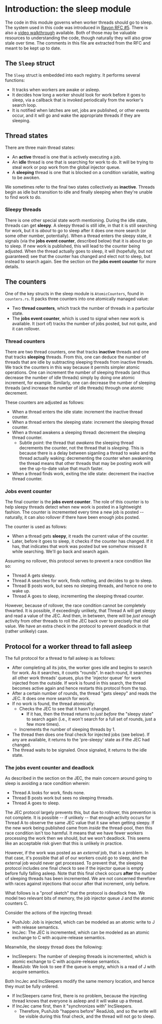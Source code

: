 # Introduction: the sleep module

The code in this module governs when worker threads should go to
sleep. The system used in this code was introduced in [Rayon RFC #5].
There is also a [video walkthrough] available. Both of those may be
valuable resources to understanding the code, though naturally they
will also grow stale over time. The comments in this file are
extracted from the RFC and meant to be kept up to date.

[Rayon RFC #5]: https://github.com/rayon-rs/rfcs/pull/5
[video walkthrough]: https://youtu.be/HvmQsE5M4cY

## The `Sleep` struct

The `Sleep` struct is embedded into each registry. It performs several functions:

* It tracks when workers are awake or asleep.
* It decides how long a worker should look for work before it goes to sleep,
  via a callback that is invoked periodically from the worker's search loop.
* It is notified when latches are set, jobs are published, or other
  events occur, and it will go and wake the appropriate threads if
  they are sleeping.

## Thread states

There are three main thread states:

* An **active** thread is one that is actively executing a job.
* An **idle** thread is one that is searching for work to do. It will be
  trying to steal work or pop work from the global injector queue.
* A **sleeping** thread is one that is blocked on a condition variable,
  waiting to be awoken.

We sometimes refer to the final two states collectively as **inactive**.
Threads begin as idle but transition to idle and finally sleeping when
they're unable to find work to do.

### Sleepy threads

There is one other special state worth mentioning. During the idle state,
threads can get **sleepy**. A sleepy thread is still idle, in that it is still
searching for work, but it is *about* to go to sleep after it does one more
search (or some other number, potentially). When a thread enters the sleepy
state, it signals (via the **jobs event counter**, described below) that it is
about to go to sleep. If new work is published, this will lead to the counter
being adjusted. When the thread actually goes to sleep, it will (hopefully, but
not guaranteed) see that the counter has changed and elect not to sleep, but
instead to search again. See the section on the **jobs event counter** for more
details.

## The counters

One of the key structs in the sleep module is `AtomicCounters`, found in
`counters.rs`. It packs three counters into one atomically managed value:

* Two **thread counters**, which track the number of threads in a particular state.
* The **jobs event counter**, which is used to signal when new work is available.
  It (sort of) tracks the number of jobs posted, but not quite, and it can rollover.

### Thread counters

There are two thread counters, one that tracks **inactive** threads and one that
tracks **sleeping** threads. From this, one can deduce the number of threads
that are idle by subtracting sleeping threads from inactive threads. We track
the counters in this way because it permits simpler atomic operations. One can
increment the number of sleeping threads (and thus decrease the number of idle
threads) simply by doing one atomic increment, for example. Similarly, one can
decrease the number of sleeping threads (and increase the number of idle
threads) through one atomic decrement.

These counters are adjusted as follows:

* When a thread enters the idle state: increment the inactive thread counter.
* When a thread enters the sleeping state: increment the sleeping thread counter.
* When a thread awakens a sleeping thread: decrement the sleeping thread counter.
  * Subtle point: the thread that *awakens* the sleeping thread decrements the
    counter, not the thread that is *sleeping*. This is because there is a delay
    between siganling a thread to wake and the thread actually waking:
    decrementing the counter when awakening the thread means that other threads
    that may be posting work will see the up-to-date value that much faster.
* When a thread finds work, exiting the idle state: decrement the inactive
  thread counter.

### Jobs event counter

The final counter is the **jobs event counter**. The role of this counter is to
help sleepy threads detect when new work is posted in a lightweight fashion. The
counter is incremented every time a new job is posted -- naturally, it can  also
rollover if there have been enough jobs posted.

The counter is used as follows:

* When a thread gets **sleepy**, it reads the current value of the counter.
* Later, before it goes to sleep, it checks if the counter has changed.
  If it has, that indicates that work was posted but we somehow missed it
  while searching. We'll go back and search again.

Assuming no rollover, this protocol serves to prevent a race condition
like so:

* Thread A gets sleepy.
* Thread A searches for work, finds nothing, and decides to go to sleep.
* Thread B posts work, but sees no sleeping threads, and hence no one to wake up.
* Thread A goes to sleep, incrementing the sleeping thread counter.

However, because of rollover, the race condition cannot be completely thwarted.
It is possible, if exceedingly unlikely, that Thread A will get sleepy and read
a value of the JEC. And then, in between, there will be *just enough* activity
from other threads to roll the JEC back over to precisely that old value. We
have an extra check in the protocol to prevent deadlock in that (rather
unlikely) case.

## Protocol for a worker thread to fall asleep

The full protocol for a thread to fall asleep is as follows:

* After completing all its jobs, the worker goes idle and begins to
  search for work. As it searches, it counts "rounds". In each round,
  it searches all other work threads' queues, plus the 'injector queue' for
  work injected from the outside. If work is found in this search, the thread
  becomes active again and hence restarts this protocol from the top.
* After a certain number of rounds, the thread "gets sleepy" and reads the JEC.
  It does one more search for work.
* If no work is found, the thread atomically:
  * Checks the JEC to see that it hasn't changed.
    * If it has, then the thread returns to *just before* the "sleepy state" to
      search again (i.e., it won't search for a full set of rounds, just a few
      more times).
  * Increments the number of sleeping threads by 1.
* The thread then does one final check for injected jobs (see below). If any
  are available, it returns to the 'pre-sleepy' state as if the JEC had changed.
* The thread waits to be signaled. Once signaled, it returns to the idle state.

### The jobs event counter and deadlock

As described in the section on the JEC, the main concern around going to sleep
is avoiding a race condition wherein:

* Thread A looks for work, finds none.
* Thread B posts work but sees no sleeping threads.
* Thread A goes to sleep.

The JEC protocol largely prevents this, but due to rollover, this prevention is
not complete. It is possible -- if unlikely -- that enough activity occurs for
Thread A to observe the same JEC value that it saw when getting sleepy. If the
new work being published came from *inside* the thread-pool, then this race
condition isn't too harmful. It means that we have fewer workers processing the
work then we should, but we won't deadlock. This seems like an acceptable risk
given that this is unlikely in practice.

However, if the work was posted as an *external* job, that is a problem. In that
case, it's possible that all of our workers could go to sleep, and the external
job would never get processed. To prevent that, the sleeping protocol includes
one final check to see if the injector queue is empty before fully falling
asleep. Note that this final check occurs **after** the number of sleeping
threads has been incremented. We are not concerned therefore with races against
injections that occur after that increment, only before.

What follows is a "proof sketch" that the protocol is deadlock free. We model
two relevant bits of memory, the job injector queue J and the atomic counters C.

Consider the actions of the injecting thread:

* PushJob: Job is injected, which can be modeled as an atomic write to J with release semantics.
* IncJec: The JEC is incremented, which can be modeled as an atomic exchange to C with acquire-release semantics.

Meanwhile, the sleepy thread does the following:

* IncSleepers: The number of sleeping threads is incremented, which is atomic exchange to C with acquire-release semantics.
* ReadJob: We look to see if the queue is empty, which is a read of J with acquire semantics.

Both IncJec and IncSleepers modify the same memory location, and hence they must be fully ordered.

* If IncSleepers came first, there is no problem, because the injecting thread
  knows that everyone is asleep and it will wake up a thread.
* If IncJec came first, then it "synchronizes with" IncSleepers.
  * Therefore, PushJob "happens before" ReadJob, and so the write will be visible during
    this final check, and the thread will not go to sleep.
